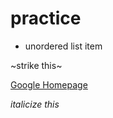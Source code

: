 # practice

+ unordered list item

~strike this~

[Google Homepage](https://www.google.com)

*italicize this*
